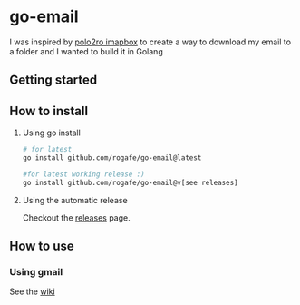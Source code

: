 
# go-email

I was inspired by [polo2ro imapbox](https://github.com/polo2ro/imapbox) to create a way to download my email to a folder and I wanted to build it in Golang

## Getting started

## How to install

1. Using go install

    ```bash
    # for latest
    go install github.com/rogafe/go-email@latest

    #for latest working release :)
    go install github.com/rogafe/go-email@v[see releases]

    ```

2. Using the automatic release

   Checkout the [releases](https://github.com/rogafe/go-email/releases) page.

## How to use

### Using gmail

See the [wiki](https://github.com/rogafe/go-email/wiki/With-OAuth#how-to-with-gmail)
